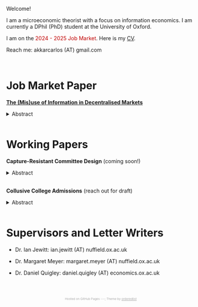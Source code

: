 Welcome! 

I am a microeconomic theorist with a focus on information economics. I am currently a DPhil (PhD) student at the University of Oxford. 

I am on the <span style="color: #c00000;">2024 - 2025 Job Market</span>. Here is my [CV](docs/akkar_cv.pdf).

Reach me: akkarcarlos (AT) gmail.com

<!-- <a href="mailto:akkarcarlos@gmail.com">akkarcarlos@gmail.com</a> -->

<br />

# Job Market Paper

<strong><a href="docs/jmp.pdf" class="paper-link">**The (Mis)use of Information in Decentralised Markets**</a></strong>

<!-- **The (Mis)use of Information in Decentralised Markets** (coming soon!) <!-- [paper] [short talk] [long talk] -->

<details>
  <summary>Abstract</summary>


  <br />
A seller offers an asset in a decentralised market. Buyers have private signals about their common value. I study whether the market becomes allocatively more efficient with (i) more buyers, (ii) better-informed buyers. Both increase the information available about buyers' common value, but also the adverse selection each buyer faces. With more buyers, trade surplus eventually increases and converges to the full-information upper bound if and only if the likelihood ratio of buyers' signals are unbounded from above. Otherwise, it eventually decreases and converges to the no-information lower bound. With better information about trades buyers would have accepted, trade surplus increases. With better information about trades they would have rejected, trade surplus decreases---unless adverse selection is irrelevant. For binary signals, a sharper characterisation emerges: stronger good news increase total surplus, but stronger bad news eventually decrease it.
  
</details>
<br />



# Working Papers

**Capture-Resistant Committee Design** (coming soon!) <!-- [paper] [short talk] [long talk] -->

<details>
  <summary>Abstract</summary>

  <br />  
A lobbyist wants to sway a committee towards implementing a policy by publicly designing and revealing the outcome of an experiment. Each committee member prefers to adopt the policy if the probability of its success exceeds her personal threshold. After the lobbyist reveals the outcome and before they vote, each committee member acquires additional, flexible but costly, private information about the chance of success. A <em>dictatorial</em> voting rule is optimal; it maximises the probability of adoption for a policy that will succeed, minimises it for a policy that will fail, and minimises every member’s information acquisition cost. The optimal dictator is <em>the most demanding member</em>---the member who would acquire the most evidence in favour of the policy before she implements it. 
  
</details>
<br />


**Collusive College Admissions** (reach out for draft) <!-- [paper] [short talk] [long talk] -->

<details>
  <summary>Abstract</summary>

  <br />
I study a matching market à la Azevedo and Leshno (2016), with two colleges and a continuum of students. Colleges differ in their "prestige" and choose how much to invest in their quality. Students have identical preferences over prestige and quality pairs, but face uncertainty over colleges' capacities. They are vertically differentiated in their "promise". I show that the Boston mechanism might leave both colleges better off relative to a mechanism that produces the unique ex post stable outcome. The college with lower prestige benefits from an <em>allocative effect</em>: it attracts some promising students away from its rival by offering a safer bet. The college with greater prestige benefits from a <em>competitive effect</em>: by conceding those students to its rival, it attenuates competition for the most promising ones. 
<!--I discuss how my finding can explain long-standing frictions in global college admission mechanisms. -->
  
</details>
<br />

# Supervisors and Letter Writers

* Dr. Ian Jewitt: ian.jewitt (AT) nuffield.ox.ac.uk 
<!-- <a href="mailto:ian.jewitt@nuffield.ox.ac.uk">ian.jewitt@nuffield.ox.ac.uk</a> -->
* Dr. Margaret Meyer: margaret.meyer (AT) nuffield.ox.ac.uk 
<!-- <a href="mailto:margaret.meyer@nuffield.ox.ac.uk">margaret.meyer@nuffield.ox.ac.uk</a> -->
* Dr. Daniel Quigley: daniel.quigley (AT) economics.ox.ac.uk 
<!-- <a href="mailto:daniel.quigley@economics.ox.ac.uk">daniel.quigley@economics.ox.ac.uk</a> -->


<br />
<br />
<p style="text-align: center; color: #a9a9a9; font-size: 8px;">
  Hosted on GitHub Pages ---; Theme by 
  <a href="https://github.com/orderedlist" style="color: inherit; text-decoration: underline;">orderedlist</a>
</p>
